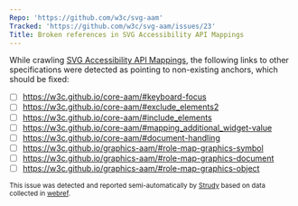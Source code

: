 ```yaml
---
Repo: 'https://github.com/w3c/svg-aam'
Tracked: 'https://github.com/w3c/svg-aam/issues/23'
Title: Broken references in SVG Accessibility API Mappings
---
```


While crawling [SVG Accessibility API Mappings](https://w3c.github.io/svg-aam/), the following links to other specifications were detected as pointing to non-existing anchors, which should be fixed:
* [ ] https://w3c.github.io/core-aam/#keyboard-focus
* [ ] https://w3c.github.io/core-aam/#exclude_elements2
* [ ] https://w3c.github.io/core-aam/#include_elements
* [ ] https://w3c.github.io/core-aam/#mapping_additional_widget-value
* [ ] https://w3c.github.io/core-aam/#document-handling
* [ ] https://w3c.github.io/graphics-aam/#role-map-graphics-symbol
* [ ] https://w3c.github.io/graphics-aam/#role-map-graphics-document
* [ ] https://w3c.github.io/graphics-aam/#role-map-graphics-object

<sub>This issue was detected and reported semi-automatically by [Strudy](https://github.com/w3c/strudy/) based on data collected in [webref](https://github.com/w3c/webref/).</sub>
